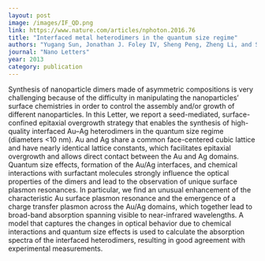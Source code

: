 ```yaml
---
layout: post
image: /images/IF_QD.png
link: https://www.nature.com/articles/nphoton.2016.76
title: "Interfaced metal heterodimers in the quantum size regime" 
authors: "Yugang Sun, Jonathan J. Foley IV, Sheng Peng, Zheng Li, and Stephen K. Gray"
journal: "Nano Letters"
year: 2013
category: publication
---
```

Synthesis of nanoparticle dimers made of asymmetric compositions 
is very challenging because of the difficulty in manipulating the 
nanoparticles’ surface chemistries in order to control the assembly 
and/or growth of different nanoparticles. In this Letter, we report 
a seed-mediated, surface-confined epitaxial overgrowth strategy that 
enables the synthesis of high-quality interfaced Au–Ag heterodimers 
in the quantum size regime (diameters <10 nm). Au and Ag share a 
common face-centered cubic lattice and have nearly identical lattice 
constants, which facilitates epitaxial overgrowth and allows direct 
contact between the Au and Ag domains. Quantum size effects, formation 
of the Au/Ag interfaces, and chemical interactions with surfactant 
molecules strongly influence the optical properties of the dimers and 
lead to the observation of unique surface plasmon resonances. In particular, 
we find an unusual enhancement of the characteristic Au surface plasmon 
resonance and the emergence of a charge transfer plasmon across the Au/Ag 
domains, which together lead to broad-band absorption spanning visible to 
near-infrared wavelengths. A model that captures the changes in optical 
behavior due to chemical interactions and quantum size effects is used 
to calculate the absorption spectra of the interfaced heterodimers, 
resulting in good agreement with experimental measurements.
